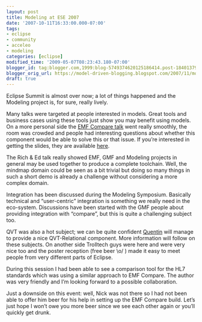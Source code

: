 ```yaml
---
layout: post
title: Modeling at ESE 2007
date: '2007-10-11T16:33:00.000-07:00'
tags:
- eclipse
- community
- acceleo
- modeling
categories: [eclipse]
modified_time: '2009-05-07T08:23:43.180-07:00'
blogger_id: tag:blogger.com,1999:blog-5749374620125186414.post-1840137971958799596
blogger_orig_url: https://model-driven-blogging.blogspot.com/2007/11/modeling-at-ese-2007.html
draft: true
---
```


Eclipse Summit is almost over now; a lot of things happened and the Modeling project is, for sure, really lively.

Many talks were targeted at people interested in models. Great tools and business cases using these tools just show you may benefit using models. On a more personal side the [EMF Compare talk](https://web.archive.org/web/20071014071148/https://www.eclipsesummit.org/summiteurope2007/index.php?page=detail/&id=24) went really smoothly, the room was crowded and people had interesting questions about whether this component would be able to solve this or that issue. If you’re interested in getting the slides, they are available [here](https://web.archive.org/web/20071014071148/https://cedric.brun.free.fr/EMFCompare_OneYearLater.pdf).

The Rich & Ed talk really showed EMF, GMF and Modeling projects in general may be used together to produce a complete toolchain. Well, the mindmap domain could be seen as a bit trivial but doing so many things in such a short demo is already a challenge without considering a more complex domain.

Integration has been discussed during the Modeling Symposium. Basically technical and “user-centric” integration is something we really need in the eco-system. Discussions have been started with the GMF people about providing integration with “compare”, but this is quite a challenging subject too.

QVT was also a hot subject; we can be quite confident [Quentin](https://web.archive.org/web/20071014071148/https://dev.eclipse.org/mhonarc/lists/m2m-dev/msg00014.html) will manage to provide a nice QVT-Relational component. More information will follow on these subjects. On another side Trolltech guys were here and were very nice too and the poster reception (free beer \o/ ) made it easy to meet people from very different parts of Eclipse.

During this session I had been able to see a comparison tool for the HL7 standards which was using a similar approach to EMF Compare. The author was very friendly and I’m looking forward to a possible collaboration.

Just a downside on this event: well, Nick was not there so I had not been able to offer him beer for his help in setting up the EMF Compare build. Let’s just hope I won’t owe you more beer since we see each other again or you’ll quickly get drunk.

